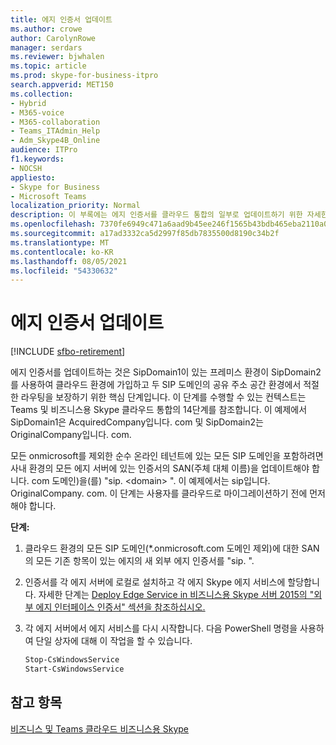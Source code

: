```yaml
---
title: 에지 인증서 업데이트
ms.author: crowe
author: CarolynRowe
manager: serdars
ms.reviewer: bjwhalen
ms.topic: article
ms.prod: skype-for-business-itpro
search.appverid: MET150
ms.collection:
- Hybrid
- M365-voice
- M365-collaboration
- Teams_ITAdmin_Help
- Adm_Skype4B_Online
audience: ITPro
f1.keywords:
- NOCSH
appliesto:
- Skype for Business
- Microsoft Teams
localization_priority: Normal
description: 이 부록에는 에지 인증서를 클라우드 통합의 일부로 업데이트하기 위한 자세한 단계가 Teams 비즈니스용 Skype.
ms.openlocfilehash: 7370fe6949c471a6aad9b45ee246f1565b43bdb465eba2110a03f53afa69fe28
ms.sourcegitcommit: a17ad3332ca5d2997f85db7835500d8190c34b2f
ms.translationtype: MT
ms.contentlocale: ko-KR
ms.lasthandoff: 08/05/2021
ms.locfileid: "54330632"
---
```

# <a name="update-the-edge-certificate"></a>에지 인증서 업데이트

[!INCLUDE [sfbo-retirement](../../Hub/includes/sfbo-retirement.md)]


에지 인증서를 업데이트하는 것은 SipDomain1이 있는 프레미스 환경이 SipDomain2를 사용하여 클라우드 환경에 가입하고 두 SIP 도메인의 공유 주소 공간 환경에서 적절한 라우팅을 보장하기 위한 핵심 단계입니다. 이 단계를 수행할 [](cloud-consolidation.md) 수 있는 컨텍스트는 Teams 및 비즈니스용 Skype 클라우드 통합의 14단계를 참조합니다. 이 예제에서 SipDomain1은 AcquiredCompany입니다. <span> com 및 SipDomain2는 OriginalCompany입니다. <span> com.

모든 onmicrosoft를 제외한 순수 온라인 테넌트에 있는 모든 SIP 도메인을 포함하려면 사내 환경의 모든 에지 서버에 있는 인증서의 SAN(주체 대체 이름)을 업데이트해야 합니다. <span> com 도메인)을(를) "sip. \<domain> ".  이 예제에서는 sip입니다. OriginalCompany. <span> com. 이 단계는 사용자를 클라우드로 마이그레이션하기 전에 먼저 해야 합니다.

**단계:**

1.  클라우드 환경의 모든 SIP 도메인(*.onmicrosoft.com 도메인 제외)에 대한 SAN의 모든 기존 항목이 있는 에지의 새 외부 에지 인증서를 "sip. <DomainName> ".
2.  인증서를 각 에지 서버에 로컬로 설치하고 각 에지 Skype 에지 서비스에 할당합니다.  자세한 단계는 [Deploy Edge Service in 비즈니스용 Skype 서버 2015의 "외부 에지 인터페이스 인증서" 섹션을 참조하십시오.](../../SfbServer/deploy/deploy-edge-server/deploy-edge-servers.md)
3.  각 에지 서버에서 에지 서비스를 다시 시작합니다. 다음 PowerShell 명령을 사용하여 단일 상자에 대해 이 작업을 할 수 있습니다.

    ```PowerShell
    Stop-CsWindowsService
    Start-CsWindowsService
    ```

## <a name="see-also"></a>참고 항목

[비즈니스 및 Teams 클라우드 비즈니스용 Skype](cloud-consolidation.md)